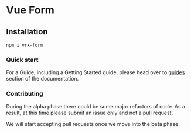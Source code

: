 # Vue Form

## Installation
```
npm i vrx-form
```

### Quick start

For a Guide, including a Getting Started guide, please head over to [guides](https://chris-washington.github.io/vrx-form) section of the documentation.


### Contributing
During the alpha phase there could be some major refactors of code. As a result, at this time please submit an issue only and not a pull request. 

We will start accepting pull requests once we move into the beta phase.
